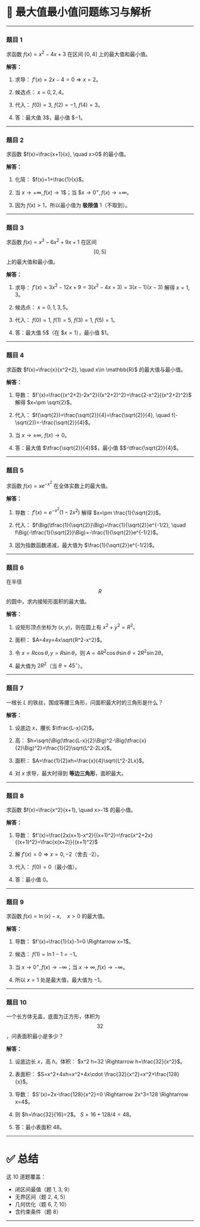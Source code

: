 


# 📘 最大值最小值问题练习与解析

---

### 题目 1

求函数
$f(x)=x^2-4x+3$
在区间 $[0,4]$ 上的最大值和最小值。

**解答：**

1. 求导：
   $f'(x)=2x-4=0 \Rightarrow x=2$。

2. 候选点： $x=0,2,4$。

3. 代入：
   $f(0)=3,\ f(2)=-1,\ f(4)=3$。

4. 答：最大值 $3$$，最小值 $$-1$。

---

### 题目 2

求函数
$f(x)=\frac{x+1}{x}, \quad x>0$
的最小值。

**解答：**

1. 化简： $f(x)=1+\frac{1}{x}$。

2. 当 $x\to+\infty, f(x)\to 1$$；当 $$x\to 0^+, f(x)\to +\infty$。

3. 因为 $f(x) > 1$，所以最小值为 **极限值** $1$（不取到）。

---

### 题目 3

求函数
$f(x)=x^3-6x^2+9x+1$
在区间 $$[0,5]$$ 上的最大值和最小值。

**解答：**

1. 求导：
   $f'(x)=3x^2-12x+9=3(x^2-4x+3)=3(x-1)(x-3)$
   解得 $x=1,3$。

2. 候选点： $x=0,1,3,5$。

3. 代入：
   $f(0)=1,\ f(1)=5,\ f(3)=1,\ f(5)=1$。

4. 答：最大值 $5$$（在 $$x=1$），最小值 $$1$。

---

### 题目 4

求函数
$f(x)=\frac{x}{x^2+2}, \quad x\in \mathbb{R}$
的最大值与最小值。

**解答：**

1. 导数：
   $f'(x)=\frac{(x^2+2)-2x^2}{(x^2+2)^2}=\frac{2-x^2}{(x^2+2)^2}$
   解得 $x=\pm \sqrt{2}$。

2. 代入：
   $f(\sqrt{2})=\frac{\sqrt{2}}{4}=\frac{\sqrt{2}}{4}, \quad f(-\sqrt{2})=-\frac{\sqrt{2}}{4}$。

3. 当 $x\to\pm\infty,\ f(x)\to 0$。

4. 答：最大值 $\tfrac{\sqrt{2}}{4}$$，最小值 $$-\tfrac{\sqrt{2}}{4}$。

---

### 题目 5

求函数
$f(x)=x e^{-x^2}$
在全体实数上的最大值。

**解答：**

1. 导数：
   $f'(x)=e^{-x^2}(1-2x^2)$
   解得 $x=\pm \frac{1}{\sqrt{2}}$。

2. 代入：
   $f\Big(\tfrac{1}{\sqrt{2}}\Big)=\frac{1}{\sqrt{2}}e^{-1/2}, \quad f\Big(-\tfrac{1}{\sqrt{2}}\Big)=-\frac{1}{\sqrt{2}}e^{-1/2}$。

3. 因为指数函数递减，最大值为
   $\frac{1}{\sqrt{2}}e^{-1/2}$。

---

### 题目 6

在半径 $$R$$ 的圆中，求内接矩形面积的最大值。

**解答：**

1. 设矩形顶点坐标为 $(x,y)$，则在圆上有
  $x^2+y^2=R^2$。

2. 面积：
   $A=4xy=4x\sqrt{R^2-x^2}$。

3. 令 $x=R\cos\theta, y=R\sin\theta$，则
   $A=4R^2\cos\theta\sin\theta=2R^2\sin 2\theta$。

4. 最大值为 $2R^2$（当 $\theta=45^\circ$）。

---

### 题目 7

一根长 $L$ 的铁丝，围成等腰三角形，问面积最大时的三角形是什么？

**解答：**

1. 设底边 $x$，腰长 $\tfrac{L-x}{2}$。

2. 高：
   $h=\sqrt{\Big(\tfrac{L-x}{2}\Big)^2-\Big(\tfrac{x}{2}\Big)^2}=\frac{1}{2}\sqrt{L^2-2Lx}$。

3. 面积：
   $A=\frac{1}{2}xh=\frac{x}{4}\sqrt{L^2-2Lx}$。

4. 对 $x$ 求导，最大时得到 **等边三角形**，面积最大。

---

### 题目 8

求函数
$f(x)=\frac{x^2}{x+1}, \quad x>-1$
的最小值。

**解答：**

1. 导数：
   $f'(x)=\frac{2x(x+1)-x^2}{(x+1)^2}=\frac{x^2+2x}{(x+1)^2}=\frac{x(x+2)}{(x+1)^2}$

2. 解 $f'(x)=0 \Rightarrow x=0,-2$（舍去 -2）。

3. 代入：
   $f(0)=0$（最小值）。

4. 答：最小值 $0$。

---

### 题目 9

求函数
$f(x)=\ln(x)-x,\quad x>0$
的最大值。

**解答：**

1. 导数：
   $f'(x)=\frac{1}{x}-1=0 \Rightarrow x=1$。

2. 候选：
   $f(1)=\ln 1-1=-1$。

3. 当 $x\to 0^+, f(x)\to -\infty$；当 $x\to\infty, f(x)\to -\infty$。

4. 所以 $x=1$ 处是最大值，最大值为 $-1$。

---

### 题目 10

一个长方体无盖，底面为正方形，体积为 $$32$$，问表面积最小是多少？

**解答：**

1. 设底边长 $x$，高 $h$。体积：
   $x^2 h=32 \Rightarrow h=\frac{32}{x^2}$。

2. 表面积：
   $S=x^2+4xh=x^2+4x\cdot \frac{32}{x^2}=x^2+\frac{128}{x}$。

3. 导数：
   $S'(x)=2x-\frac{128}{x^2}=0 \Rightarrow 2x^3=128 \Rightarrow x=4$。

4. 则 $h=\frac{32}{16}=2$。
   $S=16+128/4=48$。

5. 答：最小表面积 $48$。

---

# ✅ 总结

这 10 道题覆盖：

* 闭区间最值（题 1, 3, 9）
* 无界区间（题 2, 4, 5）
* 几何优化（题 6, 7, 10）
* 含约束条件（题 8）

---


